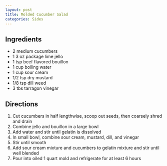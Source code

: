```yaml
---
layout: post
title: Molded Cucumber Salad
categories: Sides
---
```


## Ingredients 

- 2 medium cucumbers
- 1 3 oz package lime jello
- 1 tsp beef flavored bouillon
- 1 cup boiling water
- 1 cup sour cream
- 1/2 tsp dry mustard
- 1/8 tsp dill weed
- 3 tbs tarragon vinegar


## Directions

1. Cut cucumbers in half lengthwise, scoop out seeds, then coarsely shred and drain
2. Combine jello and bouillon in a large bowl
3. Add water and stir until gelatin is dissolved
4. In small bowl, combine sour cream, mustard, dill, and vinegar
5. Stir until smooth
6. Add sour cream mixture and cucumbers to gelatin mixture and stir until well blended
7. Pour into oiled 1 quart mold and refrigerate for at least 6 hours

